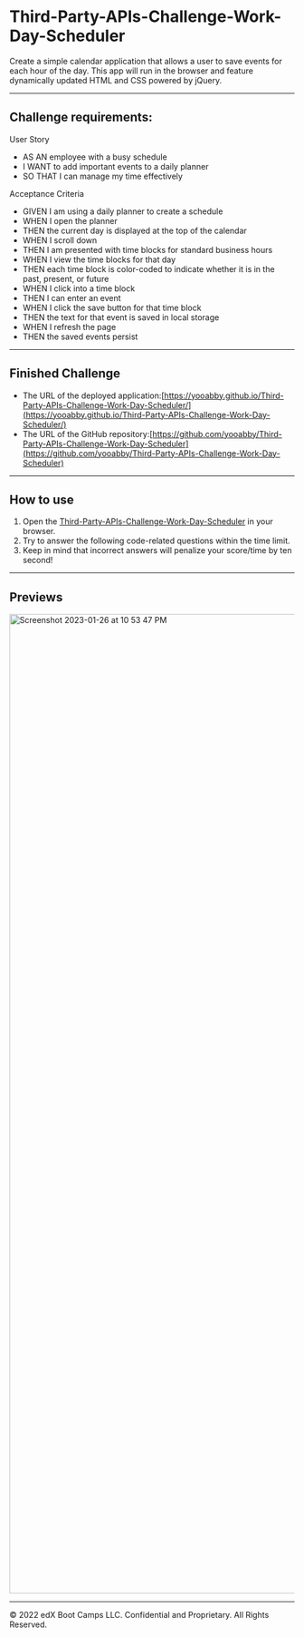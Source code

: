 # Third-Party-APIs-Challenge-Work-Day-Scheduler

Create a simple calendar application that allows a user to save events for each hour of the day. This app will run in the browser and feature dynamically updated HTML and CSS powered by jQuery.

---

## Challenge requirements: 

User Story

- AS AN employee with a busy schedule
- I WANT to add important events to a daily planner
- SO THAT I can manage my time effectively

Acceptance Criteria

- GIVEN I am using a daily planner to create a schedule
- WHEN I open the planner
- THEN the current day is displayed at the top of the calendar
- WHEN I scroll down
- THEN I am presented with time blocks for standard business hours
- WHEN I view the time blocks for that day
- THEN each time block is color-coded to indicate whether it is in the past, present, or future
- WHEN I click into a time block
- THEN I can enter an event
- WHEN I click the save button for that time block
- THEN the text for that event is saved in local storage
- WHEN I refresh the page
- THEN the saved events persist

---

## Finished Challenge

- The URL of the deployed application:[https://yooabby.github.io/Third-Party-APIs-Challenge-Work-Day-Scheduler/](https://yooabby.github.io/Third-Party-APIs-Challenge-Work-Day-Scheduler/)
- The URL of the GitHub repository:[https://github.com/yooabby/Third-Party-APIs-Challenge-Work-Day-Scheduler](https://github.com/yooabby/Third-Party-APIs-Challenge-Work-Day-Scheduler)

---

## How to use

1. Open the [Third-Party-APIs-Challenge-Work-Day-Scheduler](https://yooabby.github.io/Third-Party-APIs-Challenge-Work-Day-Scheduler/) in your browser.
2. Try to answer the following code-related questions within the time limit.
3. Keep in mind that incorrect answers will penalize your score/time by ten second!

---

## Previews
<img width="1728" alt="Screenshot 2023-01-26 at 10 53 47 PM" src="https://user-images.githubusercontent.com/119819391/215008029-9acc4a49-a0ff-4a17-bcdc-22aedd18950a.png">

---

© 2022 edX Boot Camps LLC. Confidential and Proprietary. All Rights Reserved.